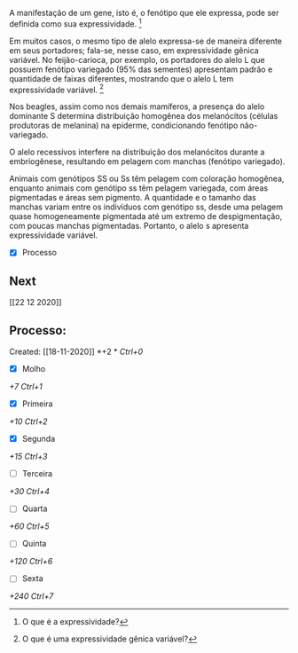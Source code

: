 A manifestação de um gene, isto é, o fenótipo que ele expressa, pode ser definida como sua expressividade. [^1]

[^1]: O que é a expressividade?

Em muitos casos, o mesmo tipo de alelo expressa-se de maneira diferente em seus portadores; fala-se, nesse caso, em expressividade gênica variável. No feijão-carioca, por exemplo, os portadores do alelo L que possuem fenótipo variegado (95% das sementes) apresentam padrão e quantidade de faixas diferentes, mostrando que o alelo L tem expressividade variável.  [^2]

[^2]: O que é uma expressividade gênica variável?

Nos beagles, assim como nos demais mamíferos, a presença do alelo dominante S determina distribuição homogênea dos melanócitos (células produtoras de melanina) na epiderme, condicionando fenótipo não-variegado. 

O alelo recessivos interfere na distribuição dos melanócitos durante a embriogênese, resultando em pelagem com manchas (fenótipo variegado). 

Animais com genótipos SS ou Ss têm pelagem com coloração homogênea, enquanto animais com genótipo ss têm pelagem variegada, com áreas pigmentadas e áreas sem pigmento. A quantidade e o tamanho das manchas variam entre os indivíduos com genótipo ss, desde uma pelagem quase homogeneamente pigmentada até um extremo de despigmentação, com poucas manchas pigmentadas. Portanto, o alelo s apresenta expressividade variável.

- [x] Processo 

## Next
[[22 12 2020]]
## Processo:
Created: [[18-11-2020]]
*+2 *  *Ctrl+0*
- [x] Molho  

*+7*  *Ctrl+1*

- [x] Primeira 

*+10*  *Ctrl+2*

- [x] Segunda

*+15*  *Ctrl+3*

- [ ] Terceira 

*+30*  *Ctrl+4*

- [ ] Quarta 

*+60*  *Ctrl+5*

- [ ] Quinta 

*+120*  *Ctrl+6*

- [ ] Sexta 

*+240*  *Ctrl+7*
